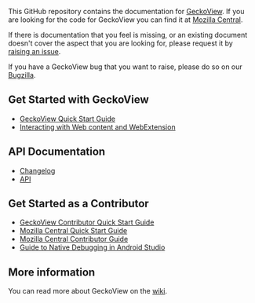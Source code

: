 This GitHub repository contains the documentation for [GeckoView][8]. If you are looking for the code for GeckoView you can find it at [Mozilla Central][9].

If there is documentation that you feel is missing, or an existing document doesn't cover the aspect that you are looking for, please request it by [raising an issue][10].

If you have a GeckoView bug that you want to raise, please do so on our [Bugzilla][11].

## Get Started with GeckoView

* [GeckoView Quick Start Guide][1]
* [Interacting with Web content and WebExtension][7]


## API Documentation

* [Changelog][2]
* [API][12]

## Get Started as a Contributor

* [GeckoView Contributor Quick Start Guide][3]
* [Mozilla Central Quick Start Guide][4]
* [Mozilla Central Contributor Guide][5]
* [Guide to Native Debugging in Android Studio][6]


## More information
You can read more about GeckoView on the [wiki](https://wiki.mozilla.org/Mobile/GeckoView).


[1]:https://firefox-source-docs.mozilla.org/mobile/android/geckoview/consumer/geckoview-quick-start.html
[2]:https://geckoview.dev/javadoc/mozilla-central/org/mozilla/geckoview/doc-files/CHANGELOG
[3]:https://firefox-source-docs.mozilla.org/mobile/android/geckoview/contributor/geckoview-quick-start.html
[4]:https://firefox-source-docs.mozilla.org/mobile/android/geckoview/contributor/mc-quick-start.html
[5]:https://firefox-source-docs.mozilla.org/mobile/android/geckoview/contributor/contributing-to-mc.html
[6]:https://firefox-source-docs.mozilla.org/mobile/android/geckoview/contributor/native-debugging.html
[7]:https://firefox-source-docs.mozilla.org/mobile/android/geckoview/consumer/web-extensions.html
[8]:https://geckoview.dev
[9]:https://searchfox.org/mozilla-central/source/mobile/android/geckoview
[10]:https://github.com/mozilla/geckoview/issues
[11]:https://bugzilla.mozilla.org/enter_bug.cgi?product=GeckoView
[12]:https://geckoview.dev/javadoc/mozilla-central/index.html
